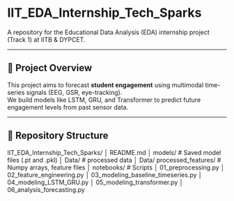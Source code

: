 # IIT_EDA_Internship_Tech_Sparks

A repository for the Educational Data Analysis (EDA) internship project (Track 1) at IITB & DYPCET.

---

## 🎯 Project Overview

This project aims to forecast **student engagement** using multimodal time-series signals (EEG, GSR, eye-tracking).  
We build models like LSTM, GRU, and Transformer to predict future engagement levels from past sensor data.

---

## 📂 Repository Structure

IIT_EDA_Internship_Tech_Sparks/
│ README.md
│ models/ # Saved model files (.pt and .pkl)
│ Data/ # processed data
│ Data/ processed_features/ # Numpy arrays, feature files
│ notebooks/ # Scripts 
│ 01_preprocessing.py
│ 02_feature_engineering.py
│ 03_modeling_baseline_timeseries.py
│ 04_modeling_LSTM_GRU.py
│ 05_modeling_transformer.py
│ 06_analysis_forecasting.py
